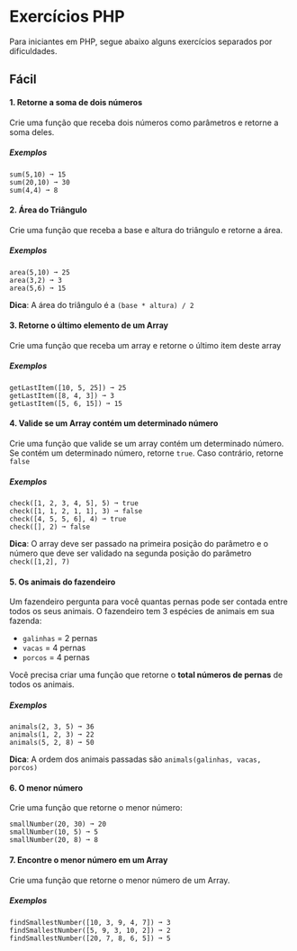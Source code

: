 # Exercícios PHP

Para iniciantes em PHP, segue abaixo alguns exercícios separados por dificuldades.

## Fácil

#### 1. Retorne a soma de dois números

Crie uma função que receba dois números como parâmetros e retorne a soma deles.

##### Exemplos

```
sum(5,10) ➞ 15
sum(20,10) ➞ 30
sum(4,4) ➞ 8
```

#### 2. Área do Triângulo

Crie uma função que receba a base e altura do triângulo e retorne a área.

##### Exemplos

```
area(5,10) ➞ 25
area(3,2) ➞ 3
area(5,6) ➞ 15
```

**Dica**: A área do triângulo é a ``(base * altura) / 2``

#### 3. Retorne o último elemento de um Array

Crie uma função que receba um array e retorne o último item deste array

##### Exemplos

```
getLastItem([10, 5, 25]) ➞ 25
getLastItem([8, 4, 3]) ➞ 3
getLastItem([5, 6, 15]) ➞ 15
```

#### 4. Valide se um Array contém um determinado número

Crie uma função que valide se um array contém um determinado número. Se contém um determinado número, retorne ``true``. Caso contrário, retorne ``false``

##### Exemplos

```
check([1, 2, 3, 4, 5], 5) ➞ true
check([1, 1, 2, 1, 1], 3) ➞ false
check([4, 5, 5, 6], 4) ➞ true
check([], 2) ➞ false
```

**Dica**: O array deve ser passado na primeira posição do parâmetro e o número que deve ser validado na segunda posição do parâmetro ``check([1,2], 7)``

#### 5. Os animais do fazendeiro

Um fazendeiro pergunta para você quantas pernas pode ser contada entre todos os seus animais. O fazendeiro tem 3 espécies de animais em sua fazenda:

- ``galinhas`` = 2 pernas
- ``vacas`` = 4 pernas
- ``porcos`` = 4 pernas

Você precisa criar uma função que retorne o **total números de pernas** de todos os animais.

##### Exemplos

```
animals(2, 3, 5) ➞ 36
animals(1, 2, 3) ➞ 22
animals(5, 2, 8) ➞ 50
```

**Dica**: A ordem dos animais passadas são ``animals(galinhas, vacas, porcos)``

#### 6. O menor número

Crie uma função que retorne o menor número:

```
smallNumber(20, 30) ➞ 20
smallNumber(10, 5) ➞ 5
smallNumber(20, 8) ➞ 8
```
#### 7. Encontre o menor número em um Array

Crie uma função que retorne o menor número de um Array.

##### Exemplos

```
findSmallestNumber([10, 3, 9, 4, 7]) ➞ 3
findSmallestNumber([5, 9, 3, 10, 2]) ➞ 2
findSmallestNumber([20, 7, 8, 6, 5]) ➞ 5
```
